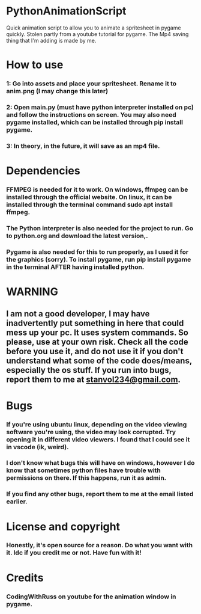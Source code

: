 # PythonAnimationScript
Quick animation script to allow you to animate a spritesheet in pygame quickly.
Stolen partly from a youtube tutorial for pygame. The Mp4 saving thing that I'm adding is made by me.

# How to use
### 1: Go into assets and place your spritesheet. Rename it to anim.png (I may change this later)
### 2: Open main.py (must have python interpreter installed on pc) and follow the instructions on screen. You may also need pygame installed, which can be installed through pip install pygame.
### 3: In theory, in the future, it will save as an mp4 file.

# Dependencies
### FFMPEG is needed for it to work. On windows, ffmpeg can be installed through the official website. On linux, it can be installed through the terminal command sudo apt install ffmpeg.
### The Python interpreter is also needed for the project to run. Go to python.org and download the latest version,.
### Pygame is also needed for this to run properly, as I used it for the graphics (sorry). To install pygame, run pip install pygame in the terminal AFTER having installed python.
# WARNING
## I am not a good developer, I may have inadvertently put something in here that could mess up your pc. It uses system commands. So please, use at your own risk. Check all the code before you use it, and do not use it if you don't understand what some of the code does/means, especially the os stuff. If you run into bugs, report them to me at stanvol234@gmail.com.

# Bugs
### If you're using ubuntu linux, depending on the video viewing software you're using, the video may look corrupted. Try opening it in different video viewers. I found that I could see it in vscode (ik, weird).
### I don't know what bugs this will have on windows, however I do know that sometimes python files have trouble with permissions on there. If this happens, run it as admin.
### If you find any other bugs, report them to me at the email listed earlier. 

# License and copyright
### Honestly, it's open source for a reason. Do what you want with it. Idc if you credit me or not. Have fun with it!
# Credits
### CodingWithRuss on youtube for the animation window in pygame. 
